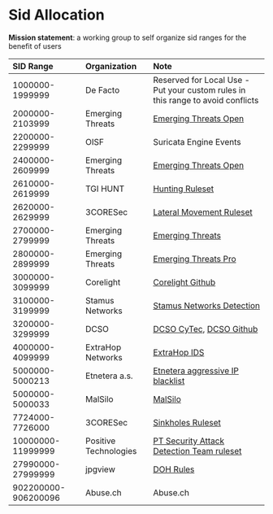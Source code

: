 # Sid Allocation

**Mission statement**: a working group to self organize sid ranges for the benefit of users


|      SID Range      | Organization          | Note                                                                                                 |
| :------------------ | :-------------------- | :--------------------------------------------------------------------------------------------------- |
| 1000000-1999999     | De Facto              | Reserved for Local Use - Put your custom rules in this range to avoid conflicts                      |
| 2000000-2103999     | Emerging Threats      | [Emerging Threats Open](https://doc.emergingthreats.net/bin/view/Main/SidAllocation)                 |
| 2200000-2299999     | OISF                  | Suricata Engine Events                                                                               |
| 2400000-2609999     | Emerging Threats      | [Emerging Threats Open](https://doc.emergingthreats.net/bin/view/Main/SidAllocation)                 |
| 2610000-2619999     | TGI HUNT              | [Hunting Ruleset](https://github.com/travisbgreen/hunting-rules)                                     |
| 2620000-2629999     | 3CORESec              | [Lateral Movement Ruleset](https://dtection.io/ruleset)                                              |
| 2700000-2799999     | Emerging Threats      | [Emerging Threats](https://doc.emergingthreats.net/bin/view/Main/SidAllocation)                      |
| 2800000-2899999     | Emerging Threats      | [Emerging Threats Pro](https://doc.emergingthreats.net/bin/view/Main/SidAllocation)                  |
| 3000000-3099999     | Corelight             | [Corelight Github](https://github.com/corelight/)                                                    |
| 3100000-3199999     | Stamus Networks       | [Stamus Networks Detection](https://stamus-networks.com)                                             |
| 3200000-3299999     | DCSO                  | [DCSO CyTec](https://medium.com/@DCSO_CyTec), [DCSO Github](https://github.com/DCSO/suricata-rules)  |
| 4000000-4099999     | ExtraHop Networks     | [ExtraHop IDS](https://www.extrahop.com/solutions/security/ids/)                                     |
| 5000000-5000213     | Etnetera a.s.         | [Etnetera aggressive IP blacklist](https://security.etnetera.cz/feeds/etn_aggressive.rules)          |
| 5000000-5000033     | MalSilo               | [MalSilo](https://malsilo.gitlab.io/feeds/)                                                          |
| 7724000-7726000     | 3CORESec              | [Sinkholes Ruleset](https://dtection.io/ruleset)                                                     |
| 10000000-11999999   | Positive Technologies | [PT Security Attack Detection Team ruleset](https://github.com/ptresearch/AttackDetection#sid-range) |
| 27990000-27999999   | jpgview               | [DOH Rules](https://raw.githubusercontent.com/jpgpi250/piholemanual/master/DOH/DOH.rules)            |
| 902200000-906200096 | Abuse.ch              | Abuse.ch                                                                                             |

